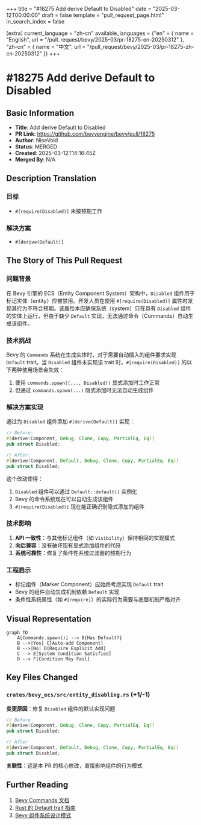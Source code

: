 +++
title = "#18275 Add derive Default to Disabled"
date = "2025-03-12T00:00:00"
draft = false
template = "pull_request_page.html"
in_search_index = false

[extra]
current_language = "zh-cn"
available_languages = {"en" = { name = "English", url = "/pull_request/bevy/2025-03/pr-18275-en-20250312" }, "zh-cn" = { name = "中文", url = "/pull_request/bevy/2025-03/pr-18275-zh-cn-20250312" }}
+++

# #18275 Add derive Default to Disabled

## Basic Information
- **Title**: Add derive Default to Disabled
- **PR Link**: https://github.com/bevyengine/bevy/pull/18275
- **Author**: NiseVoid
- **Status**: MERGED
- **Created**: 2025-03-12T14:16:45Z
- **Merged By**: N/A

## Description Translation
### 目标
- `#[require(Disabled)]` 未按预期工作

### 解决方案
- `#[derive(Default)]`

## The Story of This Pull Request

### 问题背景
在 Bevy 引擎的 ECS（Entity Component System）架构中，`Disabled` 组件用于标记实体（entity）应被禁用。开发人员在使用 `#[require(Disabled)]` 属性时发现其行为不符合预期。该属性本应确保系统（system）只在具有 `Disabled` 组件的实体上运行，但由于缺少 `Default` 实现，无法通过命令（Commands）自动生成该组件。

### 技术挑战
Bevy 的 `Commands` 系统在生成实体时，对于需要自动插入的组件要求实现 `Default` trait。当 `Disabled` 组件未实现该 trait 时，`#[require(Disabled)]` 的以下两种使用场景会失效：
1. 使用 `commands.spawn((..., Disabled))` 显式添加时工作正常
2. 但通过 `commands.spawn(...)` 隐式添加时无法自动生成组件

### 解决方案实现
通过为 `Disabled` 组件添加 `#[derive(Default)]` 实现：

```rust
// Before:
#[derive(Component, Debug, Clone, Copy, PartialEq, Eq)]
pub struct Disabled;

// After:
#[derive(Component, Default, Debug, Clone, Copy, PartialEq, Eq)]
pub struct Disabled;
```

这个改动使得：
1. `Disabled` 组件可以通过 `Default::default()` 实例化
2. Bevy 的命令系统现在可以自动生成该组件
3. `#[require(Disabled)]` 现在能正确识别隐式添加的组件

### 技术影响
1. **API 一致性**：与其他标记组件（如 `Visibility`）保持相同的实现模式
2. **向后兼容**：没有破坏现有显式添加组件的代码
3. **系统可靠性**：修复了条件性系统过滤器的预期行为

### 工程启示
- 标记组件（Marker Component）应始终考虑实现 `Default` trait
- Bevy 的组件自动生成机制依赖 `Default` 实现
- 条件性系统属性（如 `#[require]`）的实际行为需要与底层机制严格对齐

## Visual Representation

```mermaid
graph TD
    A[Commands.spawn()] --> B{Has Default?}
    B -->|Yes| C[Auto-add Component]
    B -->|No| D[Require Explicit Add]
    C --> E[System Condition Satisfied]
    D --> F[Condition May Fail]
```

## Key Files Changed

### `crates/bevy_ecs/src/entity_disabling.rs` (+1/-1)
**变更原因**：修复 `Disabled` 组件的默认实现问题

```rust
// Before
#[derive(Component, Debug, Clone, Copy, PartialEq, Eq)]
pub struct Disabled;

// After
#[derive(Component, Default, Debug, Clone, Copy, PartialEq, Eq)]
pub struct Disabled;
```

**关联性**：这是本 PR 的核心修改，直接影响组件的行为模式

## Further Reading
1. [Bevy Commands 文档](https://docs.rs/bevy/latest/bevy/ecs/system/struct.Commands.html)
2. [Rust 的 Default trait 指南](https://doc.rust-lang.org/std/default/trait.Default.html)
3. [Bevy 组件系统设计模式](https://bevyengine.org/learn/book/getting-started/components/)